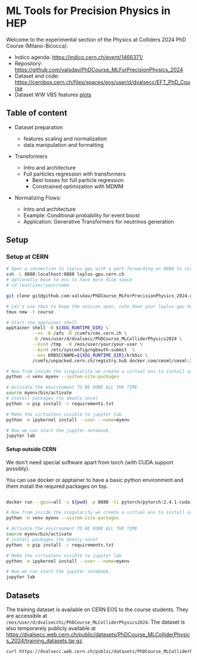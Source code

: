 # ML Tools for Precision Physics in HEP

Welcome to the experimental section of the Physics at Colliders 2024 PhD Course (Milano-Bicocca). 

- Indico agenda: https://indico.cern.ch/event/1466371/
- Repository: https://github.com/valsdav/PhDCourse_MLForPrecisionPhysics_2024
- Dataset and code:  https://cernbox.cern.ch/files/spaces/eos/user/d/dvalsecc/EFT_PhD_Course
- Dataset WW VBS features [plots](https://dvalsecc.web.cern.ch/dvalsecc/EFT_PhD_Course_2024/plots/WW_sample_plots/vbs_sel_looser/)
   
## Table of content

- Dataset preparation
    - features scaling and normalization
    - data manipulation and formatting

- Transformers
    - Intro and architecture
    - Full particles regression with transformers
      - Best losses for full particle regression
      - Constrained optimization with MDMM

- Normalizing Flows:
   - Intro and architecture
   - Example: Conditional probability for event boost
   - Application: Generative Transformers for neutrinos generation

## Setup
### Setup at CERN
```bash
# Open a connection to lxplus-gpu with a port-forwarding on 8888 to visualize jupyter notebook
ssh -L 8888:localhost:8888 lxplus-gpu.cern.ch
# optionally move to eos to have more disk space
# cd /eos/user/your/name

git clone git@github.com:valsdav/PhDCourse_MLForPrecisionPhysics_2024.git

# Let's use tmux to keep the session open, note down your lxplus-gpu hostname
tmux new -t course

# Start the apptainer shell
apptainer shell -B ${XDG_RUNTIME_DIR} \
          --nv -B /afs -B /cvmfs/cms.cern.ch \
          -B /eos/user/d/dvalsecc/PhDCourse_MLColliderPhysics2024 \
          --bind /tmp  -B /eos/user/your/your-user \
          --bind /etc/sysconfig/ngbauth-submit  \
          --env KRB5CCNAME=${XDG_RUNTIME_DIR}/krb5cc \
          /cvmfs/unpacked.cern.ch/registry.hub.docker.com/cmsml/cmsml:3.11-cuda

# Now from inside the singularity we create a virtual env to install some additional packages
python -m venv myenv --system-site-packages

# Activate the environment TO BE DONE ALL THE TIME
source myenv/bin/activate
# install packages (to doonly once)
python -m pip install -r requirements.txt

# Make the virtualenv visible to jupyter lab
python -m ipykernel install --user --name=myenv

# Now we can start the jupyter notebook, 
jupyter lab
```

#### Setup outside CERN
We don't need special software apart from torch (with CUDA support possibly). 

You can use docker or apptainer to have a basic python environment and them install the required packages on top.

```bash

docker run --gpus=all -v ${pwd} -p 8888 -ti pytorch/pytorch:2.4.1-cuda12.4-cudnn9-runtime bash

# Now from inside the singularity we create a virtual env to install some additional packages
python -m venv myenv --system-site-packages

# Activate the environment TO BE DONE ALL THE TIME
source myenv/bin/activate
# install packages (to doonly once)
python -m pip install -r requirements.txt

# Make the virtualenv visible to jupyter lab
python -m ipykernel install --user --name=myenv

# Now we can start the jupyter notebook, 
jupyter lab
```

## Datasets
The training dataset is available on CERN EOS to the course students. They are accessible at `/eos/user/d/dvalsecchi/PhDCourse_MLColliderPhysics2024`. 
The dataset is also temporarely publicly available at https://dvalsecc.web.cern.ch/public/datasets/PhDCourse_MLColliderPhysics_2024/training_datasets.tar.gz.

```bash
curl https://dvalsecc.web.cern.ch/public/datasets/PhDCourse_MLColliderPhysics_2024/training_datasets.tar.gz
```



